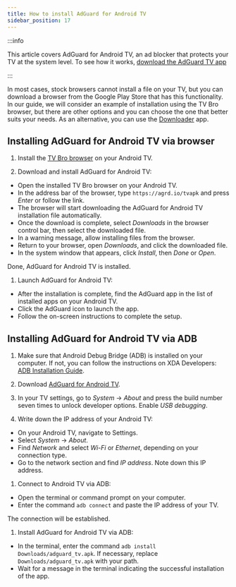 ```yaml
---
title: How to install AdGuard for Android TV
sidebar_position: 17
---
```


:::info

This article covers AdGuard for Android TV, an ad blocker that protects your TV at the system level. To see how it works, [download the AdGuard TV app](https://agrd.io/tvapk)

:::

In most cases, stock browsers cannot install a file on your TV, but you can download a browser from the Google Play Store that has this functionality. In our guide, we will consider an example of installation using the TV Bro browser, but there are other options and you can choose the one that better suits your needs. As an alternative, you can use the [Downloader](https://play.google.com/store/apps/details?id=com.esaba.downloader) app.

## Installing AdGuard for Android TV via browser

1. Install the [TV Bro browser](https://play.google.com/store/apps/details?id=com.phlox.tvwebbrowser) on your Android TV.

1. Download and install AdGuard for Android TV:

- Open the installed TV Bro browser on your Android TV.
- In the address bar of the browser, type `https://agrd.io/tvapk` and press *Enter* or follow the link.
- The browser will start downloading the AdGuard for Android TV installation file automatically.
- Once the download is complete, select *Downloads* in the browser control bar, then select the downloaded file.
- In a warning message, allow installing files from the browser.
- Return to your browser, open *Downloads*, and click the downloaded file.
- In the system window that appears, click *Install*, then *Done* or *Open*.

Done, AdGuard for Android TV is installed.

1. Launch AdGuard for Android TV:

- After the installation is complete, find the AdGuard app in the list of installed apps on your Android TV.
- Click the AdGuard icon to launch the app.
- Follow the on-screen instructions to complete the setup.

## Installing AdGuard for Android TV via ADB

1. Make sure that Android Debug Bridge (ADB) is installed on your computer. If not, you can follow the instructions on XDA Developers: [ADB Installation Guide](https://www.xda-developers.com/install-adb-windows-macos-linux).

1. Download [AdGuard for Android TV](https://agrd.io/tvapk).

1. In your TV settings, go to *System* → *About* and press the build number seven times to unlock developer options. Enable *USB debugging*.

1. Write down the IP address of your Android TV:

- On your Android TV, navigate to Settings.
- Select *System* → *About*.
- Find *Network* and select *Wi-Fi* or *Ethernet*, depending on your connection type.
- Go to the network section and find *IP address*. Note down this IP address.

1. Connect to Android TV via ADB:

- Open the terminal or command prompt on your computer.
- Enter the command `adb connect` and paste the IP address of your TV.

The connection will be established.

1. Install AdGuard for Android TV via ADB:

- In the terminal, enter the command `adb install Downloads/adguard_tv.apk`. If
necessary, replace `Downloads/adguard_tv.apk` with your path.
- Wait for a message in the terminal indicating the successful installation of the app.
